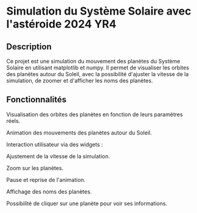 # Simulation du Système Solaire avec l'astéroide 2024 YR4

## Description

Ce projet est une simulation du mouvement des planètes du Système Solaire en utilisant matplotlib et numpy. Il permet de visualiser les orbites des planètes autour du Soleil, avec la possibilité d'ajuster la vitesse de la simulation, de zoomer et d'afficher les noms des planètes.

## Fonctionnalités

Visualisation des orbites des planètes en fonction de leurs paramètres réels.

Animation des mouvements des planètes autour du Soleil.

Interaction utilisateur via des widgets :

Ajustement de la vitesse de la simulation.

Zoom sur les planètes.

Pause et reprise de l'animation.

Affichage des noms des planètes.

Possibilité de cliquer sur une planète pour voir ses informations.

